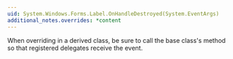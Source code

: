 ```yaml
---
uid: System.Windows.Forms.Label.OnHandleDestroyed(System.EventArgs)
additional_notes.overrides: *content
---
```


<p>When overriding <xref href="System.Windows.Forms.Label.OnHandleDestroyed(System.EventArgs)"></xref> in a derived class, be sure to call the base class's <xref href="System.Windows.Forms.Label.OnHandleDestroyed(System.EventArgs)"></xref> method so that registered delegates receive the event.</p>


